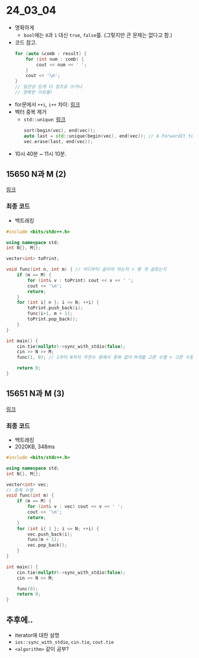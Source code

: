 # 24_03_04
- 명확하게
  - `bool`에는 `0`과 `1` 대신 `true`, `false`를. (그렇지만 큰 문제는 없다고 함.)
-  코드 참고. 
    ```cpp
    for (auto &comb : result) {
        for (int num : comb) {
            cout << num << ' ';
        }
        cout << '\n';
    }
    // 일관성 있게 다 참조로 쓰거나
    // 명확한 이유를!
    ```
- for문에서 `++i`, `i++` 차이: [링크](https://rudalstb.tistory.com/4)
- 벡터 중복 제거
  - `std::unique`: [링크](https://en.cppreference.com/w/cpp/algorithm/unique)
    ```cpp
    sort(begin(vec), end(vec));
    auto last = std::unique(begin(vec), end(vec)); // A ForwardIt to the new end of the range.
    vec.erase(last, end(vec));
    ```
- 10시 40분 ~ 11시 10분.

## 15650 N과 M (2)
[링크](https://www.acmicpc.net/problem/15650)

### 최종 코드
- 백트래킹
```cpp
#include <bits/stdc++.h>

using namespace std;
int N{}, M{};

vector<int> toPrint;

void func(int n, int m) { // 어디부터 골라야 하는지 + 몇 개 골랐는지
	if (m == M) {
		for (int& v : toPrint) cout << v << ' ';
		cout << '\n';
		return;
	}
	for (int i{ n }; i <= N; ++i) {
		toPrint.push_back(i);
		func(i+1, m + 1);
		toPrint.pop_back();
	}
}

int main() {
	cin.tie(nullptr)->sync_with_stdio(false);
	cin >> N >> M;
	func(1, 0); // 1부터 N까지 자연수 중에서 중복 없이 M개를 고른 수열 + 고른 수열은 오름차순이어야 한다.

	return 0;
}
```

## 15651 N과 M (3)
[링크](https://www.acmicpc.net/problem/15651)

### 최종 코드
- 백트래킹
- 2020KB, 348ms
```cpp
#include <bits/stdc++.h>

using namespace std;
int N{}, M{};

vector<int> vec;
// 중복 수열
void func(int m) {
	if (m == M) {
		for (int& v : vec) cout << v << ' ';
		cout << '\n';
		return;
	}
	for (int i{ 1 }; i <= N; ++i) {
		vec.push_back(i);
		func(m + 1);
		vec.pop_back();
	}
}

int main() {
	cin.tie(nullptr)->sync_with_stdio(false);
	cin >> N >> M;

	func(0);
	return 0;
}
```

## 추후에..
- iterator에 대한 설명
- `ios::sync_with_stdio`, `cin.tie`, `cout.tie`
- `<algorithm>` 같이 공부?